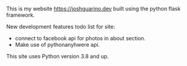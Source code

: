 This is my website https://joshguarino.dev built using the python flask framework.

New development features todo list for site:
- connect to facebook api for photos in about section.
- Make use of pythonanyhwere api.

This site uses Python version 3.8 and up.